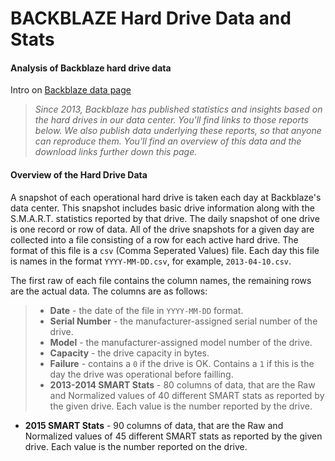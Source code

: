 # BACKBLAZE Hard Drive Data and Stats

#### Analysis of Backblaze hard drive data
Intro on [Backblaze data page](https://www.backblaze.com/b2/hard-drive-test-data.html)

> _Since 2013, Backblaze has published statistics and insights based on the hard drives in our data center. You'll find links to those reports below. We also publish data underlying these reports, so that anyone can reproduce them. You'll find an overview of this data and the download links further down this page._

#### Overview of the Hard Drive Data
A snapshot of each operational hard drive is taken each day at Backblaze's data center. This snapshot includes basic drive information along with the S.M.A.R.T. statistics reported by that drive. The daily snapshot of one drive is one record or row of data. All of the drive snapshots for a given day are collected into a file consisting of a row for each active hard drive. The format of this file is a `csv` (Comma Seperated Values) file. Each day this file is names in the format `YYYY-MM-DD.csv`, for example, `2013-04-10.csv`.

The first raw of each file contains the column names, the remaining rows are the actual data. The columns are as follows:

>- **Date** - the date of the file in `YYYY-MM-DD` format.
>- **Serial Number** - the manufacturer-assigned serial number of the drive.
>- **Model** - the manufacturer-assigned model number of the drive.
>- **Capacity** - the drive capacity in bytes.
>- **Failure** - contains a `0` if the drive is OK. Contains a `1` if this is the day the drive was operational before failling.
>- **2013-2014 SMART Stats** - 80 columns of data, that are the Raw and Normalized values of 40 different SMART stats as reported by the given drive. Each value is the number reported by the drive.
- **2015 SMART Stats** - 90 columns of data, that are the Raw and Normalized values of 45 different SMART stats as reported by the given drive. Each value is the number reported on the drive.
